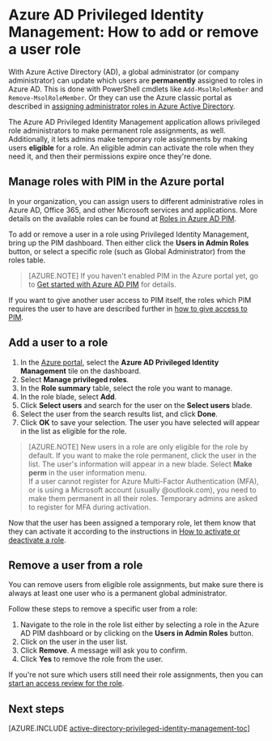 <properties
   pageTitle="How to add or remove a user role | Microsoft Azure"
   description="Learn how to add roles to privileged identities with the Azure Active Directory Privileged Identity Management application."
   services="active-directory"
   documentationCenter=""
   authors="kgremban"
   manager="femila"
   editor=""/>

<tags
   ms.service="active-directory"
   ms.devlang="na"
   ms.topic="article"
   ms.tgt_pltfrm="na"
   ms.workload="identity"
   ms.date="09/22/2016"
   ms.author="kgremban"/>

# Azure AD Privileged Identity Management: How to add or remove a user role

With Azure Active Directory (AD), a global administrator (or company administrator) can update which users are **permanently** assigned to roles in Azure AD. This is done with PowerShell cmdlets like `Add-MsolRoleMember` and `Remove-MsolRoleMember`. Or they can use the Azure classic portal as described in [assigning administrator roles in Azure Active Directory](active-directory-assign-admin-roles.md).

The Azure AD Privileged Identity Management application allows privileged role administrators to make permanent role assignments, as well. Additionally, it lets admins make temporary role assignments by making users **eligible** for a role. An eligible admin can activate the role when they need it, and then their permissions expire once they're done.

## Manage roles with PIM in the Azure portal

In your organization, you can assign users to different administrative roles in Azure AD, Office 365, and other Microsoft services and applications.  More details on the available roles can be found at [Roles in Azure AD PIM](active-directory-privileged-identity-management-roles.md).

To add or remove a user in a role using Privileged Identity Management, bring up the PIM dashboard. Then either click the **Users in Admin Roles** button, or select a specific role (such as Global Administrator) from the roles table.

> [AZURE.NOTE] If you haven't enabled PIM in the Azure portal yet, go to [Get started with Azure AD PIM](active-directory-privileged-identity-management-getting-started.md) for details.

If you want to give another user access to PIM itself, the roles which PIM requires the user to have are described further in [how to give access to PIM](active-directory-privileged-identity-management-how-to-give-access-to-pim.md).

## Add a user to a role

1. In the [Azure portal](https://portal.azure.com/), select the **Azure AD Privileged Identity Management** tile on the dashboard.
2. Select **Manage privileged roles**.
3. In the **Role summary** table, select the role you want to manage.
4. In the role blade, select **Add**.
5. Click **Select users** and search for the user on the **Select users** blade.  
6. Select the user from the search results list, and click **Done**.
4. Click **OK** to save your selection. The user you have selected will appear in the list as eligible for the role.

> [AZURE.NOTE]
>New users in a role are only eligible for the role by default. If you want to make the role permanent, click the user in the list. The user's information will appear in a new blade. Select **Make perm** in the user information menu.  
>If a user cannot register for Azure Multi-Factor Authentication (MFA), or is using a Microsoft account (usually @outlook.com), you need to make them permanent in all their roles. Temporary admins are asked to register for MFA during activation.

Now that the user has been assigned a temporary role, let them know that they can activate it according to the instructions in [How to activate or deactivate a role](active-directory-privileged-identity-management-how-to-activate-role.md).

## Remove a user from a role

You can remove users from eligible role assignments, but make sure there is always at least one user who is a permanent global administrator.

Follow these steps to remove a specific user from a role:

1. Navigate to the role in the role list either by selecting a role in the Azure AD PIM dashboard or by clicking on the **Users in Admin Roles** button.
2. Click on the user in the user list.
3. Click **Remove**. A message will ask you to confirm.
4. Click **Yes** to remove the role from the user.

If you're not sure which users still need their role assignments, then you can [start an access review for the role](active-directory-privileged-identity-management-how-to-start-security-review.md).


<!--Every topic should have next steps and links to the next logical set of content to keep the customer engaged-->
## Next steps
[AZURE.INCLUDE [active-directory-privileged-identity-management-toc](../../includes/active-directory-privileged-identity-management-toc.md)]
